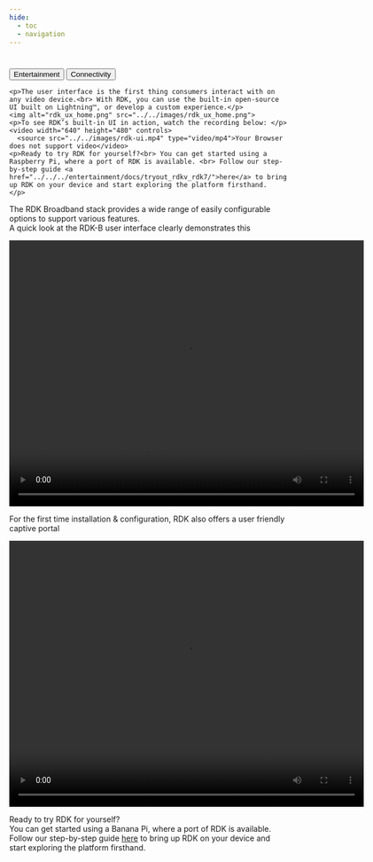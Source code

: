 ```yaml
---
hide:
  - toc
  - navigation
---
```

#
<div class="tab-container">
  <div class="tab-buttons">
    <button class="tab-button active" onclick="showTabs('entertainment', event)">Entertainment</button>
    <button class="tab-button" onclick="showTabs('connectivity', event)">Connectivity</button>
  </div>

  <div id="tab-entertainment" class="tab-content">


    <p>The user interface is the first thing consumers interact with on any video device.<br> With RDK, you can use the built-in open-source UI built on Lightning™, or develop a custom experience.</p>
    <img alt="rdk_ux_home.png" src="../../images/rdk_ux_home.png">
    <p>To see RDK’s built-in UI in action, watch the recording below: </p>
    <video width="640" height="480" controls>
      <source src="../../images/rdk-ui.mp4" type="video/mp4">Your Browser does not support video</video>
    <p>Ready to try RDK for yourself?<br> You can get started using a Raspberry Pi, where a port of RDK is available. <br> Follow our step-by-step guide <a href="../../../entertainment/docs/tryout_rdkv_rdk7/">here</a> to bring up RDK on your device and start exploring the platform firsthand.
    </p>

  </div>
  <div id="tab-connectivity" class="tab-content">
    <p>The RDK Broadband stack provides a wide range of easily configurable options to support various features.<br> A quick look at the RDK-B user interface clearly demonstrates this</p>
    <video width="640" height="480" controls>
      <source src="../../images/RDKB_UI.mp4" type="video/mp4">
    </video>
    <p>For the first time installation & configuration, RDK also offers a user friendly captive portal </p>
    <video width="640" height="480" controls>
      <source src="../../images/CaptivePortal.mp4" type="video/mp4">
    </video>
    <p>Ready to try RDK for yourself?<br> You can get started using a Banana Pi, where a port of RDK is available.<br> Follow our step-by-step guide <a href="../../../connectivity/docs/tryout_rdkb/">here</a> to bring up RDK on your device and start exploring the platform firsthand.
    </p>
  </div>
  </div>

  </div>


